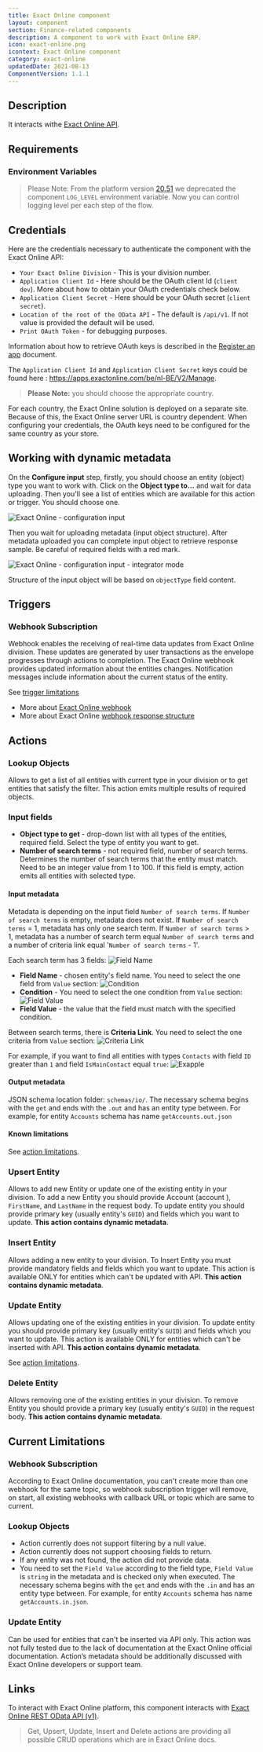 ```yaml
---
title: Exact Online component
layout: component
section: Finance-related components
description: A component to work with Exact Online ERP.
icon: exact-online.png
icontext: Exact Online component
category: exact-online
updatedDate: 2021-08-13
ComponentVersion: 1.1.1
---
```


## Description

It interacts withe [Exact Online API](https://support.exactonline.com/community/s/knowledge-base#All-All-DNO-Content-restrefdocs).

## Requirements

### Environment Variables

> Please Note: From the platform version [20.51](/releases/20/51) we deprecated the
> component `LOG_LEVEL` environment variable. Now you can control logging level per each step of the flow.

## Credentials

Here are the credentials necessary to authenticate the component with the Exact Online API:

*   `Your Exact Online Division` - This is your division number.
*   `Application Client Id` - Here should be the OAuth client Id (`client dev`). More about how to obtain your OAuth credentials check below.
*   `Application Client Secret` - Here should be your OAuth secret (`client secret`).
*   `Location of the root of the OData API` - The default is `/api/v1`. If not value is provided the default will be used.
*   `Print OAuth Token` - for debugging purposes.

Information about how to retrieve OAuth keys is described in the [Register an app](https://support.exactonline.com/community/s/knowledge-base#All-All-DNO-Process-appcenter-eol-appcenter-dev-registerapp-p) document.

The `Application Client Id` and `Application Client Secret` keys could be found here : https://apps.exactonline.com/be/nl-BE/V2/Manage.

> **Please Note:** you should choose the appropriate country.

For each country, the Exact Online solution is deployed on a separate site. Because of this, the Exact Online server URL is country dependent. When configuring your credentials, the OAuth keys need to be configured for the same country as your store.

## Working with dynamic metadata

On the **Configure input** step, firstly, you should choose an entity (object)
type you want to work with. Click on the **Object type to...** and wait for data
uploading. Then you'll see a list of entities which are available for this action
or trigger. You should choose one.

![Exact Online  - configuration input](https://user-images.githubusercontent.com/22715422/45947428-df129180-bffc-11e8-8639-af545ad681ef.png)


Then you wait for uploading metadata (input object structure). After metadata
uploaded you can complete input object to retrieve response sample. Be careful of
required fields with a red mark.

![Exact Online  - configuration input - integrator mode](https://user-images.githubusercontent.com/22715422/45947440-e89bf980-bffc-11e8-8081-7e33d08f1ffa.png)

Structure of the input object will be based on `objectType` field content.

## Triggers

### Webhook Subscription

Webhook enables the receiving of real-time data updates from Exact Online division.
These updates are generated by user transactions as the envelope progresses through actions to completion.
The Exact Online webhook provides updated information about the entities changes.
Notification messages include information about the current status of the entity.

See [trigger limitations](#current-limitations)

-   More about [Exact Online webhook](https://support.exactonline.com/community/s/knowledge-base#All-All-DNO-Content-webhooksc)
-   More about Exact Online [webhook response structure](https://support.exactonline.com/community/s/knowledge-base#All-All-DNO-Content-webhookstut)


## Actions

### Lookup Objects

Allows to get a list of all entities with current type in your division or to get entities that satisfy the filter. This action emits multiple results of required objects.

### Input fields

-   **Object type to get** - drop-down list with all types of the entities, required field. Select the type of entity you want to get.
-   **Number of search terms** - not required field, number of search terms. Determines the number of search terms that the entity must match. Need to be an integer value from 1 to 100. If this field is empty, action emits all entities with selected type.

#### Input metadata

Metadata is depending on the input field `Number of search terms`.
If `Number of search terms` is empty, metadata does not exist.
If `Number of search terms` = 1, metadata has only one search term.
If `Number of search terms` > 1, metadata has a number of search term equal `Number of search terms` and a number of criteria link equal '`Number of search terms` - 1'.

Each search term has 3 fields:
![Field Name](https://user-images.githubusercontent.com/16806832/49370809-06bd5e80-f6fe-11e8-8c77-34cae66dcbae.png)
-   **Field Name** - chosen entity's field name. You need to select the one field from `Value` section:
 ![Condition](https://user-images.githubusercontent.com/16806832/49369982-7e3dbe80-f6fb-11e8-803f-6815d2bb3cd6.png)
-   **Condition** - You need to select the one condition from `Value` section:
 ![Field Value](https://user-images.githubusercontent.com/16806832/49370391-ad086480-f6fc-11e8-8ac7-6f8034a25a7b.png)
-   **Field Value** - the value that the field must match with the specified condition.

Between search terms, there is **Criteria Link**. You need to select the one criteria from `Value` section:
![Criteria Link](https://user-images.githubusercontent.com/16806832/49371411-0aea7b80-f700-11e8-8ddf-9d74f8e98449.png)

For example, if you want to find all entities with types `Contacts` with field `ID` greater than `1` and field `IsMainContact` equal `true`:
![Exapple](https://user-images.githubusercontent.com/16806832/49372537-a9c4a700-f703-11e8-98d1-83d11754b303.png)

#### Output metadata

JSON schema location folder: `schemas/io/`. The necessary schema begins with the
`get` and ends with the `.out` and has an entity type between. For example, for
entity `Accounts` schema has name `getAccounts.out.json`

#### Known limitations
See [action limitations](#current-limitations).


### Upsert Entity

Allows to add new Entity or update one of the existing entity in your division.
To add a new Entity you should provide Account (account ), `FirstName`, and `LastName` in the request body. To update entity you should provide primary key (usually entity's `GUID`) and fields which you want to update. **This action contains dynamic metadata**.

### Insert Entity

Allows adding a new entity to your division. To Insert Entity you must provide mandatory fields and fields which you want to update. This action is available ONLY for entities which can't be updated with API. **This action contains dynamic metadata**.


### Update Entity

Allows updating one of the existing entities in your division. To update entity you should provide primary key (usually entity's `GUID`) and fields which you want to update. This action is available ONLY for entities which can't be inserted with API. **This action contains dynamic metadata**.

See [action limitations](#current-limitations).


### Delete Entity

Allows removing one of the existing entities in your division. To remove Entity you should provide a primary key (usually entity's `GUID`)  in the request body. **This action contains dynamic metadata**.

## Current Limitations

### Webhook Subscription

According to Exact Online documentation, you can't create more than one webhook for the same topic, so webhook subscription trigger will remove, on start, all existing webhooks with callback URL or topic which are same to current.

### Lookup Objects

-   Action currently does not support filtering by a null value.
-   Action currently does not support choosing fields to return.
-   If any entity was not found, the action did not provide data.
-   You need to set the `Field Value` according to the field type, `Field Value` is `string` in the metadata and is checked only when executed. The necessary schema begins with the `get` and ends with the `.in` and has an entity type between. For example, for entity `Accounts` schema has name `getAccounts.in.json`.


### Update Entity

Can be used for entities that can't be inserted via API only. This action was not fully tested due to the lack of documentation at the Exact Online official documentation. Action’s metadata should be additionally discussed with Exact Online developers or support team.


## Links
To interact with Exact Online platform, this component interacts with
[Exact Online REST OData API (v1)](https://start.exactonline.nl/docs/HlpRestAPIResources.aspx?SourceAction=10).

> Get, Upsert, Update, Insert and Delete actions are providing all possible CRUD operations which are in Exact Online docs.
